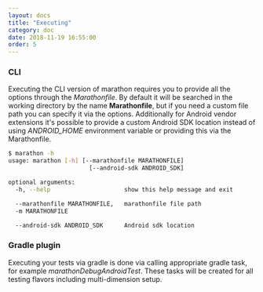 ```yaml
---
layout: docs
title: "Executing"
category: doc
date: 2018-11-19 16:55:00
order: 5
---
```


### CLI

Executing the CLI version of marathon requires you to provide all the options through the *Marathonfile*. By default it will be searched in the working directory by the name **Marathonfile**, but if you need a custom file path you can specify it via the options. Additionally for Android vendor extensions it's possible to provide a custom Android SDK location instead of using *ANDROID_HOME* environment variable or providing this via the Marathonfile.

```bash
$ marathon -h
usage: marathon [-h] [--marathonfile MARATHONFILE]
                       [--android-sdk ANDROID_SDK]

optional arguments:
  -h, --help                     show this help message and exit

  --marathonfile MARATHONFILE,   marathonfile file path
  -m MARATHONFILE

  --android-sdk ANDROID_SDK      Android sdk location
```

### Gradle plugin

Executing your tests via gradle is done via calling appropriate gradle task, for example *marathonDebugAndroidTest*. These tasks will be created for all testing flavors including multi-dimension setup.
